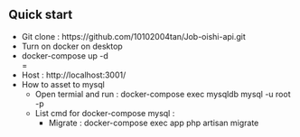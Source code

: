 <h2>Quick start</h2>
<ul>
    <li>Git clone : https://github.com/10102004tan/Job-oishi-api.git </li>
    <li>Turn on docker on desktop</li>
    <li>
        <div>
            docker-compose up -d
        </div>
    </li>
    =
    <li>
        Host : http://localhost:3001/
    </li>
    <li>
    How to asset to mysql 
        <ul>
            <li>Open termial and run : docker-compose exec mysqldb mysql -u root -p</li>
            <li>List cmd for docker-compose mysql : 
                <ul>
                       <li>Migrate : docker-compose exec app php artisan migrate</li>
                </ul>
            </li>
        </ul>
    </li>
</ul>

